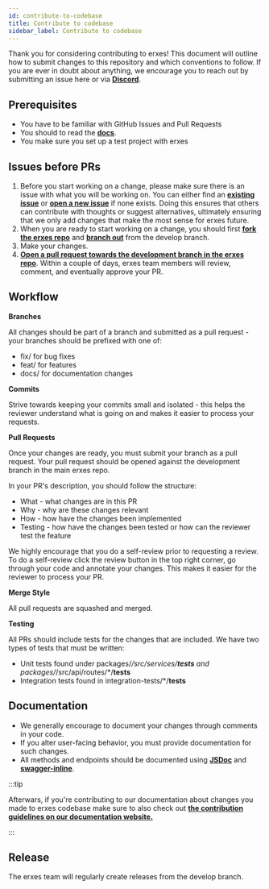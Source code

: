```yaml
---
id: contribute-to-codebase
title: Contribute to codebase
sidebar_label: Contribute to codebase
---
```


Thank you for considering contributing to erxes! This document will outline how to submit changes to this repository and which conventions to follow. If you are ever in doubt about anything, we encourage you to reach out by submitting an issue here or via **<a href="https://discord.com/invite/aaGzy3gQK5" target="_blank">Discord</a>**.

## Prerequisites

- You have to be familiar with GitHub Issues and Pull Requests
- You should to read the **<a href="https://docs.erxes.io/introduction/introduction" target="_blank">docs</a>**.
- You make sure you set up a test project with erxes


## Issues before PRs

1. Before you start working on a change, please make sure there is an issue with what you will be working on. You can either find an **<a href="https://github.com/erxes/erxes/issues" target="_blank">existing issue</a>** or **<a href="https://github.com/erxes/erxes/issues/new/choose" target="_blank">open a new issue</a>** if none exists. Doing this ensures that others can contribute with thoughts or suggest alternatives, ultimately ensuring that we only add changes that make the most sense for erxes future. 
2. When you are ready to start working on a change, you should first **<a href="https://help.github.com/en/github/getting-started-with-github/fork-a-repo" target="_blank">fork the erxes repo</a>** and **<a href="https://help.github.com/en/github/collaborating-with-issues-and-pull-requests/creating-and-deleting-branches-within-your-repository" target="_blank">branch out</a>** from the develop branch.
3. Make your changes.
4. **<a href="https://help.github.com/en/github/collaborating-with-issues-and-pull-requests/creating-a-pull-request-from-a-fork" target="_blank">Open a pull request towards the development branch in the erxes repo</a>**. Within a couple of days, erxes team members will review, comment, and eventually approve your PR.

## Workflow

**Branches**

All changes should be part of a branch and submitted as a pull request - your branches should be prefixed with one of:
- fix/ for bug fixes
- feat/ for features
- docs/ for documentation changes

**Commits**

Strive towards keeping your commits small and isolated - this helps the reviewer understand what is going on and makes it easier to process your requests.

**Pull Requests**

Once your changes are ready, you must submit your branch as a pull request. Your pull request should be opened against the development branch in the main erxes repo.

In your PR's description, you should follow the structure:

- What - what changes are in this PR
- Why - why are these changes relevant
- How - how have the changes been implemented
- Testing - how have the changes been tested or how can the reviewer test the feature

We highly encourage that you do a self-review prior to requesting a review. To do a self-review click the review button in the top right corner, go through your code and annotate your changes. This makes it easier for the reviewer to process your PR.

**Merge Style**

All pull requests are squashed and merged.

**Testing**

All PRs should include tests for the changes that are included. We have two types of tests that must be written:

- Unit tests found under packages/*/src/services/__tests__ and packages/*/src/api/routes/*/__tests__
- Integration tests found in integration-tests/*/__tests__

## Documentation

- We generally encourage to document your changes through comments in your code.
- If you alter user-facing behavior, you must provide documentation for such changes.
- All methods and endpoints should be documented using **<a href="https://jsdoc.app/" target="_blank">JSDoc</a>** and **<a href="https://www.npmjs.com/package/swagger-inline" target="_blank">swagger-inline</a>**.

:::tip

Afterwars, if you're contributing to our documentation about changes you made to erxes codebase make sure to also check out **<a href="https://docs.erxes.io/introduction/introduction" target="_blank">the contribution guidelines on our documentation website.</a>**

:::

## Release

The erxes team will regularly create releases from the develop branch.
